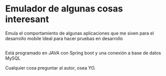 # Emulador de algunas cosas interesant

Emula el comportamiento de algunas aplicaciones que me siven para el desarrollo mobile 
Ideal para hacer pruebas en desarrollo

##
Está programado en JAVA con Spring boot y una conexión a base de datos MySQL

Cualquier cosa preguntar al autor, osea YO.